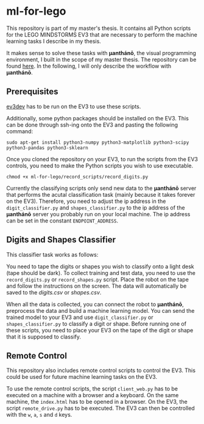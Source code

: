 # ml-for-lego

This repository is part of my master's thesis. It contains all Python scripts for the LEGO MINDSTORMS EV3 that are necessary to perform the machine learning tasks I describe in my thesis.

It makes sense to solve these tasks with **µanthánō**, the visual programming environment, I built in the scope of my master thesis. The repository can be found [here](https://github.com/leenahere/manthano). In the following, I will only describe the workflow with **µanthánō**.

## Prerequisites

[ev3dev](https://www.ev3dev.org) has to be run on the EV3 to use these scripts.

Additionally, some python packages should be installed on the EV3. This can be done through ssh-ing onto the EV3 and pasting the following command:

```
sudo apt-get install python3-numpy python3-matplotlib python3-scipy python3-pandas python3-sklearn
```

Once you cloned the repository on your EV3, to run the scripts from the EV3 controls, you need to make the Python scripts you wish to use executable.

```
chmod +x ml-for-lego/record_scripts/record_digits.py
```

Currently the classifying scripts only send new data to the **µanthánō** server that performs the acutal classification task (mainly because it takes forever on the EV3). Therefore, you need to adjust the ip address in the `digit_classifier.py` and `shapes_classifier.py` to the ip address of the **µanthánō** server you probably run on your local machine. The ip address can be set in the constant `ENDPOINT_ADDRESS`.

## Digits and Shapes Classifier

This classifier task works as follows:

You need to tape the digits or shapes you wish to classify onto a light desk (tape should be dark). To collect training and test data, you need to use the `record_digits.py` or `record_shapes.py` script. Place the robot on the tape and follow the instructions on the screen. The data will automatically be saved to the *digits.csv* or *shapes.csv*.

When all the data is collected, you can connect the robot to **µanthánō**, preprocess the data and build a machine learning model. You can send the trained model to your EV3 and use `digit_classifier.py` or `shapes_classifier.py` to classify a digit or shape. Before running one of these scripts, you need to place your EV3 on the tape of the digit or shape that it is supposed to classify.

## Remote Control

This repository also includes remote control scripts to control the EV3. This could be used for future machine learning tasks on the EV3.

To use the remote control scripts, the script `client_web.py` has to be executed on a machine with a browser and a keyboard. On the same machine, the `index.html` has to be opened in a browser. On the EV3, the script `remote_drive.py` has to be executed. The EV3 can then be controlled with the `w`, `a`, `s` and `d` keys.
